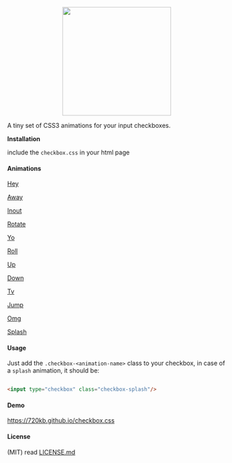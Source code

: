 <p align="center">
<img src="https://raw.githubusercontent.com/720kb/checkbox.css/gh-pages/logo.png" width="250"/>
</p>
<p align="center" style="text-align:center">

A tiny set of CSS3 animations for your input checkboxes.

</p>

<p align="right" style="text-align:right">
<p>
<b>Installation</b>
</p>

include the `checkbox.css` in your html page
</p>

#### Animations

[Hey](#usage)

[Away](#usage)

[Inout](#usage)

[Rotate](#usage)

[Yo](#usage)

[Roll](#usage)

[Up](#usage)

[Down](#usage)

[Tv](#usage)

[Jump](#usage)

[Omg](#usage)

[Splash](#usage)



#### Usage

Just add the `.checkbox-<animation-name>` class to your checkbox, in case of a `splash` animation, it should be:


```html

<input type="checkbox" class="checkbox-splash"/>

```


#### Demo

https://720kb.github.io/checkbox.css

#### License

(MIT) read [LICENSE.md](https://github.com/720kb/checkbox.css/blob/gh-pages/LICENSE.md "license")

